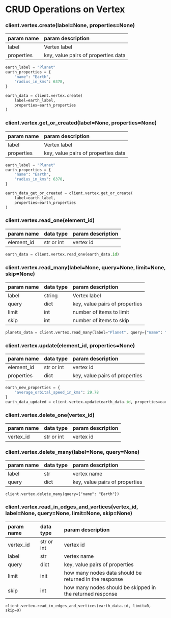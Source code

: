 # CRUD Operations on Vertex

### client.vertex.create\(label=None, properties=None\)



| param name | param description |
| :--- | :--- |
| label | Vertex label |
| properties | key, value pairs of properties data |

```python
earth_label = "Planet"
earth_properties = {
    "name": "Earth",
    "radius_in_kms": 6378,
}

earth_data = client.vertex.create(
    label=earth_label,
    properties=earth_properties
)
```

### client.vertex.get\_or\_created\(label=None, properties=None\)

| param name | param description |
| :--- | :--- |
| label | Vertex label |
| properties | key, value pairs of properties data |

```python
earth_label = "Planet"
earth_properties = {
    "name": "Earth",
    "radius_in_kms": 6378,
}

earth_data_get_or_created = client.vertex.get_or_create(
    label=earth_label,
    properties=earth_properties
)
```

### client.vertex.read\_one\(element\_id\)

| param name | data type | param description |
| :--- | :--- | :--- |
| element\_id | str or int | vertex id |

```python
earth_data = client.vertex.read_one(earth_data.id)
```

### client.vertex.read\_many\(label=None, query=None, limit=None, skip=None\)

| param name | data type | param description |
| :--- | :--- | :--- |
| label | string | Vertex label |
| query | dict | key, value pairs of properties |
| limit | int | number of items to limit |
| skip | int | number of items to skip |

```python
planets_data = client.vertex.read_many(label="Planet", query={"name": "Earth"}, limit=10, skip=1)
```

### client.vertex.update\(element\_id, properties=None\)

| param name | data type | param description |
| :--- | :--- | :--- |
| element\_id | str or int | vertex id |
| properties | dict | key, value pairs of properties |

```python
earth_new_properties = {
    "average_orbital_speed_in_kms": 29.78
}
earth_data_updated = client.vertex.update(earth_data.id, properties=earth_new_properties)
```

### client.vertex.delete\_one\(vertex\_id\)

| param name | data type | param description |
| :--- | :--- | :--- |
| vertex\_id | str or int | vertex id |

### client.vertex.delete\_many\(label=None, query=None\)

| param name | data type | param description |
| :--- | :--- | :--- |
| label | str | vertex name |
| query | dict | key, value pairs of properties |

```text
client.vertex.delete_many(query={"name": "Earth"})
```

### client.vertex.read\_in\_edges\_and\_vertices\(vertex\_id, label=None, query=None, limit=None, skip=None\)

| param name | data type | param description |
| :--- | :--- | :--- |
| vertex\_id | str or int | vertex id |
| label | str | vertex name |
| query | dict | key, value pairs of properties |
| limit | init | how many nodes data should be returned in the response |
| skip | int | how many nodes should be skipped in the returned response |

```text
client.vertex.read_in_edges_and_vertices(earth_data.id, limit=0, skip=0)
```

#### 


